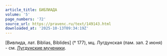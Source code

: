 ```yaml
---
article_title: БИБЛИАДА
volume: '5'
page_numbers: '72'
source_url: https://pravenc.ru/text/149143.html
downloaded_at: '2025-10-13T09:34:19Z'
---
```


[Вивлида, лат. Biblias, Biblides] († 177), мц. Лугдунская (пам. зап. 2 июня) - см. [Лугдунские мученики](<https://pravenc.ru/text/Лугдунские мученики.html>).
